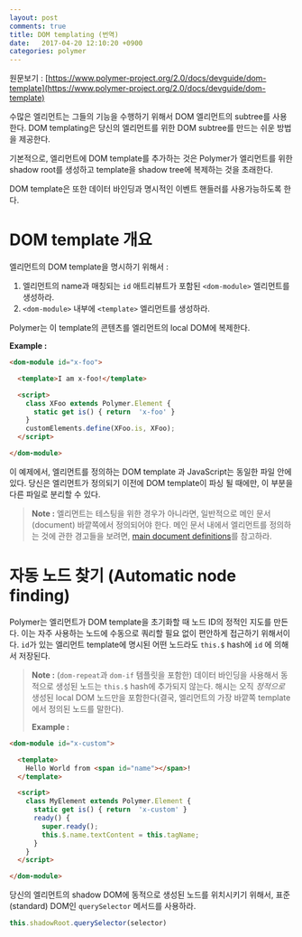 ```yaml
---
layout: post
comments: true
title: DOM templating (번역)
date:   2017-04-20 12:10:20 +0900
categories: polymer
---
```


원문보기 : [https://www.polymer-project.org/2.0/docs/devguide/dom-template](https://www.polymer-project.org/2.0/docs/devguide/dom-template)

수많은 엘리먼트는 그들의 기능을 수행하기 위해서 DOM 엘리먼트의 subtree를 사용한다. DOM templating은 당신의 엘리먼트를 위한 DOM subtree를 만드는 쉬운 방법을 제공한다.

기본적으로, 엘리먼트에 DOM template를 추가하는 것은 Polymer가 엘리먼트를 위한 shadow root를 생성하고 template을 shadow tree에 복제하는 것을 초래한다.

DOM template은 또한 데이터 바인딩과 명시적인 이벤트 핸들러를 사용가능하도록 한다.

# DOM template 개요

엘리먼트의 DOM template을 명시하기 위해서 :

1. 엘리먼트의 name과 매칭되는 `id` 애트리뷰트가 포함된 `<dom-module>` 엘리먼트를 생성하라.
2. `<dom-module>` 내부에 `<template>` 엘리먼트를 생성하라.

Polymer는 이 template의 콘텐츠를 엘리먼트의 local DOM에 복제한다.

**Example :**

```html
<dom-module id="x-foo">

  <template>I am x-foo!</template>

  <script>
    class XFoo extends Polymer.Element {
      static get is() { return  'x-foo' }
    }
    customElements.define(XFoo.is, XFoo);
  </script>

</dom-module>
```

이 예제에서, 엘리먼트를 정의하는 DOM template 과 JavaScript는 동일한 파일 안에 있다. 당신은 엘리먼트가 정의되기 이전에 DOM template이 파싱 될 때에만, 이 부분을 다른 파일로 분리할 수 있다.

> **Note :** 엘리먼트는 테스팅을 위한 경우가 아니라면, 일반적으로 메인 문서(document) 바깥쪽에서 정의되어야 한다. 메인 문서 내에서 엘리먼트를 정의하는 것에 관한 경고들을 보려면, [main document definitions](https://www.polymer-project.org/2.0/docs/devguide/registering-elements#main-document-definitions)를 참고하라.



# 자동 노드 찾기 (Automatic node finding)

Polymer는 엘리먼트가 DOM template을 초기화할 때 노드 ID의 정적인 지도를 만든다. 이는 자주 사용하는 노드에 수동으로 쿼리할 필요 없이 편안하게 접근하기 위해서이다. `id`가 있는 엘리먼트 template에 명시된 어떤 노드라도 `this.$` hash에 `id` 에 의해서 저장된다.

> **Note :**  (`dom-repeat`과 `dom-if` 템플릿을 포함한) 데이터 바인딩을 사용해서 동적으로 생성된 노드는 `this.$` hash에 추가되지 않는다. 해시는 오직 *정적으로* 생성된 local DOM 노드만을 포함한다(결국, 엘리먼트의 가장 바깥쪽 template에서 정의된 노드를 말한다).
>
> **Example :**

```html
<dom-module id="x-custom">

  <template>
    Hello World from <span id="name"></span>!
  </template>

  <script>
    class MyElement extends Polymer.Element {
      static get is() { return  'x-custom' }
      ready() {
        super.ready();
        this.$.name.textContent = this.tagName;
      }
    }
  </script>

</dom-module>
```

당신의 엘리먼트의 shadow DOM에 동적으로 생성된 노드를 위치시키기 위해서, 표준(standard) DOM인 `querySelector` 메서드를 사용하라.

```javascript
this.shadowRoot.querySelector(selector)
```

